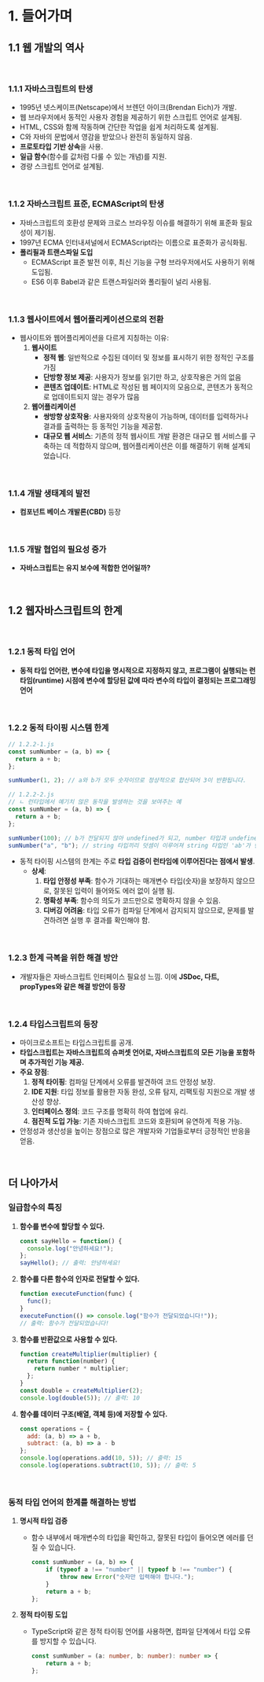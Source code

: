 # 1. 들어가며

## 1.1 웹 개발의 역사

<br>

### 1.1.1 자바스크립트의 탄생

- 1995년 넷스케이프(Netscape)에서 브렌던 아이크(Brendan Eich)가 개발.  
- 웹 브라우저에서 동적인 사용자 경험을 제공하기 위한 스크립트 언어로 설계됨.  
- HTML, CSS와 함께 작동하며 간단한 작업을 쉽게 처리하도록 설계됨.
- C와 자바의 문법에서 영감을 받았으나 완전히 동일하지 않음.  
- **프로토타입 기반 상속**을 사용.  
- **일급 함수**(함수를 값처럼 다룰 수 있는 개념)를 지원.  
- 경량 스크립트 언어로 설계됨.

<br>

### 1.1.2 자바스크립트 표준, ECMAScript의 탄생

- 자바스크립트의 호환성 문제와 크로스 브라우징 이슈를 해결하기 위해 표준화 필요성이 제기됨.  
- 1997년 ECMA 인터내셔널에서 ECMAScript라는 이름으로 표준화가 공식화됨.
- **폴리필과 트랜스파일 도입**  
  - ECMAScript 표준 발전 이후, 최신 기능을 구형 브라우저에서도 사용하기 위해 도입됨.  
  - ES6 이후 Babel과 같은 트랜스파일러와 폴리필이 널리 사용됨.

<br>

### 1.1.3 웹사이트에서 웹어플리케이션으로의 전환

- 웹사이트와 웹어플리케이션을 다르게 지칭하는 이유:
  1. **웹사이트**
      - **정적 웹**: 일반적으로 수집된 데이터 및 정보를 표시하기 위한 정적인 구조를 가짐
      - **단방향 정보 제공**: 사용자가 정보를 읽기만 하고, 상호작용은 거의 없음
      - **콘텐츠 업데이트**: HTML로 작성된 웹 페이지의 모음으로, 콘텐츠가 동적으로 업데이트되지 않는 경우가 많음
  2. **웹어플리케이션**
      - **쌍방향 상호작용**: 사용자와의 상호작용이 가능하며, 데이터를 입력하거나 결과를 출력하는 등 동적인 기능을 제공함.
      - **대규모 웹 서비스**: 기존의 정적 웹사이트 개발 환경은 대규모 웹 서비스를 구축하는 데 적합하지 않으며, 웹어플리케이션은 이를 해결하기 위해 설계되었습니다.

<br>

### 1.1.4 개발 생태계의 발전

- **컴포넌트 베이스 개발론(CBD)** 등장

<br>

### 1.1.5 개발 협업의 필요성 증가

- **자바스크립트는 유지 보수에 적합한 언어일까?**

<br>

## 1.2 웹자바스크립트의 한계

<br>

### 1.2.1 동적 타입 언어

- **동적 타입 언어란, 변수에 타입을 명시적으로 지정하지 않고, 프로그램이 실행되는 런타임(runtime) 시점에 변수에 할당된 값에 따라 변수의 타입이 결정되는 프로그래밍 언어**

<br>

### 1.2.2 동적 타이핑 시스템 한계

```js
// 1.2.2-1.js
const sumNumber = (a, b) => {
  return a + b;
};

sumNumber(1, 2); // a와 b가 모두 숫자이므로 정상적으로 합산되어 3이 반환됩니다.
```

```js
// 1.2.2-2.js
// ㄴ 런타입에서 예기치 않은 동작을 발생하는 것을 보여주는 예
const sumNumber = (a, b) => {
  return a + b;
};

sumNumber(100); // b가 전달되지 않아 undefined가 되고, number 타입과 undefined를 더하면 결과는 NaN이 됩니다.
sumNumber("a", "b"); // string 타입끼리 덧셈이 이루어져 string 타입인 'ab'가 반환됩니다.
```

- 동적 타이핑 시스템의 한계는 주로 **타입 검증이 런타임에 이루어진다는 점에서 발생**.
  - **상세**:
    1. **타입 안정성 부족**: 함수가 기대하는 매개변수 타입(숫자)을 보장하지 않으므로, 잘못된 입력이 들어와도 에러 없이 실행 됨.
    2. **명확성 부족**: 함수의 의도가 코드만으로 명확하지 않을 수 있음.
    3. **디버깅 어려움**: 타입 오류가 컴파일 단계에서 감지되지 않으므로, 문제를 발견하려면 실행 후 결과를 확인해야 함.

<br>

### 1.2.3 한계 극복을 위한 해결 방안

- 개발자들은 자바스크립트 인터페이스 필요성 느낌. 이에 **JSDoc, 다트, propTypes와 같은 해결 방안이 등장**

<br>

### 1.2.4 타입스크립트의 등장

- 마이크로소프트는 타입스크립트를 공개.
- **타입스크립트는 자바스크립트의 슈퍼셋 언어로, 자바스크립트의 모든 기능을 포함하며 추가적인 기능 제공.**
- **주요 장점**:
  1. **정적 타이핑**: 컴파일 단계에서 오류를 발견하여 코드 안정성 보장.
  2. **IDE 지원**: 타입 정보를 활용한 자동 완성, 오류 탐지, 리팩토링 지원으로 개발 생산성 향상.
  3. **인터페이스 정의**: 코드 구조를 명확히 하여 협업에 유리.
  4. **점진적 도입 가능**: 기존 자바스크립트 코드와 호환되며 유연하게 적용 가능.
- 안정성과 생산성을 높이는 장점으로 많은 개발자와 기업들로부터 긍정적인 반응을 얻음.

<br>


## 더 나아가서

### 일급함수의 특징

1. **함수를 변수에 할당할 수 있다.**
   ```js
   const sayHello = function() {
     console.log("안녕하세요!");
   };
   sayHello(); // 출력: 안녕하세요!
   ```

2. **함수를 다른 함수의 인자로 전달할 수 있다.**
   ```js
   function executeFunction(func) {
     func();
   }
   executeFunction(() => console.log("함수가 전달되었습니다!"));
   // 출력: 함수가 전달되었습니다!
   ```

3. **함수를 반환값으로 사용할 수 있다.**
   ```js
   function createMultiplier(multiplier) {
     return function(number) {
       return number * multiplier;
     };
   }
   const double = createMultiplier(2);
   console.log(double(5)); // 출력: 10
   ```

4. **함수를 데이터 구조(배열, 객체 등)에 저장할 수 있다.**
   ```js
   const operations = {
     add: (a, b) => a + b,
     subtract: (a, b) => a - b
   };
   console.log(operations.add(10, 5)); // 출력: 15
   console.log(operations.subtract(10, 5)); // 출력: 5
   ```

<br>

### 동적 타입 언어의 한계를 해결하는 방법

1. **명시적 타입 검증**  
   - 함수 내부에서 매개변수의 타입을 확인하고, 잘못된 타입이 들어오면 에러를 던질 수 있습니다.
     ```js
     const sumNumber = (a, b) => {
         if (typeof a !== "number" || typeof b !== "number") {
             throw new Error("숫자만 입력해야 합니다.");
         }
         return a + b;
     };
     ```

2. **정적 타이핑 도입**  
   - TypeScript와 같은 정적 타이핑 언어를 사용하면, 컴파일 단계에서 타입 오류를 방지할 수 있습니다.
     ```ts
     const sumNumber = (a: number, b: number): number => {
         return a + b;
     };
     ```